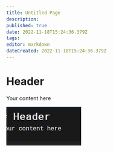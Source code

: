 ```yaml
---
title: Untitled Page
description: 
published: true
date: 2022-11-18T15:24:36.379Z
tags: 
editor: markdown
dateCreated: 2022-11-18T15:24:36.379Z
---
```


# Header
Your content here

![mygrafix.png](/screenshots/mygrafix.png)
